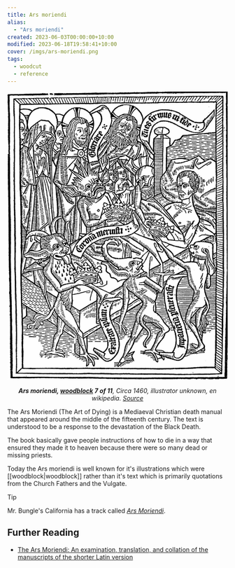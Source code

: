 ```yaml
---
title: Ars moriendi
alias: 
  - "Ars moriendi"
created: 2023-06-03T00:00:00+10:00
modified: 2023-06-18T19:58:41+10:00
cover: /imgs/ars-moriendi.png
tags:
  - woodcut
  - reference
---
```


![Demons tempt the dying man with crowns (a medieval allegory to earthly pride) under the disapproving gaze of Mary, Christ and God.](imgs/ars-moriendi.png)
*<center>**Ars moriendi, [woodblock](woodblock.md) 7 of 11**, Circa 1460, illustrator unknown, en wikipedia. [Source](http://userpage.fu-berlin.de/~aeimhof/seelefr.htm)</center>*

The Ars Moriendi (The Art of Dying) is a Mediaeval Christian death manual that appeared around the middle of the fifteenth century. The text is understood to be a response to the devastation of the Black Death.

The book basically gave people instructions of how to die in a way that ensured they made it to heaven because there were so many dead or missing priests.

Today the Ars moriendi is well known for it's illustrations which were [[woodblock|woodblock]] rather than it's text which is primarily quotations from the Church Fathers and the Vulgate.

>[!tip]
>
> Mr. Bungle's California has a track called *[Ars Moriendi](https://www.youtube.com/watch?v=tUOWTmOP4FQ)*.

## Further Reading
- [The Ars Moriendi: An examination, translation, and collation of the manuscripts of the shorter Latin version](https://www.medievalists.net/2012/02/the-ars-moriendi-an-examination-translation-and-collation-of-the-manuscripts-of-the-shorter-latin-version/)